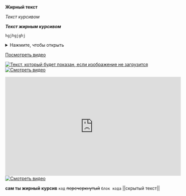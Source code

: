 <!-- https://www.markdownguide.org/basic-syntax/ -->

```ruby
```

```js
```

__Жирный текст__

_Текст курсивом_

___Текст жирным курсивом___

`hgjhgjghj` <!-- выделение впукловыпуклое -->


<!-- В Markdown нет стандартного синтаксиса для создания выпадающих списков (аккордеонов) непосредственно. Однако, вы можете использовать HTML в Markdown для реализации этой функции, если ваша среда поддержки HTML: -->
<details>
  <summary>Нажмите, чтобы открыть</summary>
  <!-- Содержимое, которое будет показано при открытии. -->
</details>



<!-- В Markdown ссылки на видео можно добавлять различными способами, в зависимости от того, как вы хотите, чтобы ссылка отображалась. Вот несколько основных способов: -->
<!-- 1. **Ссылка на видео с текстом**: -->
[Посмотреть видео](https://www.youtube.com/watch?v=dQw4w9WgXcQ)
<!-- 2. **Ссылка на видео с использованием изображения**: Вы можете вставить картинку (например, миниатюру видео) и сделать ее ссылкой: -->
[![Текст, который будет показан, если изображение не загрузится](URL_миниатюры)](URL_вашего_видео)
[![Смотреть видео](https://img.youtube.com/vi/dQw4w9WgXcQ/0.jpg)](https://www.youtube.com/watch?v=dQw4w9WgXcQ)
<!-- 3. **Вставка видео (если поддерживается)**: Некоторые платформы, такие как GitHub или некоторые блоги, могут поддерживать вставку видео с помощью HTML: -->
<iframe width="560" height="315" src="https://www.youtube.com/embed/dQw4w9WgXcQ" frameborder="0" allowfullscreen></iframe>
<!-- Однако стоит отметить, что не все Markdown-редакторы поддерживают HTML, поэтому лучше проверить, как конкретная платформа обрабатывает ваш Markdown. -->


<!-- ### 2. Встраивание видео с помощью HTML
GitHub не поддерживает прямое встраивание видео в формат markdown, но вы можете использовать HTML для встраивания. Обратите внимание, что это работает только для ограниченного числа платформ.
Пример для YouTube: -->
<a href="https://www.youtube.com/watch?v=ваш_идентификатор_видео">
  <img src="https://img.youtube.com/vi/ваш_идентификатор_видео/0.jpg" alt="Смотреть видео" style="max-width:100%;">
</a>
<!-- Здесь мы используем изображение превью из YouTube, которое будет вести на видео при нажатии. -->





<!--                                              Telegram support -->

**сам ты жирный**
__курсив__
`код`
~~перечеркнутый~~
```блок кода```
||скрытый текст||






<!--  -->
